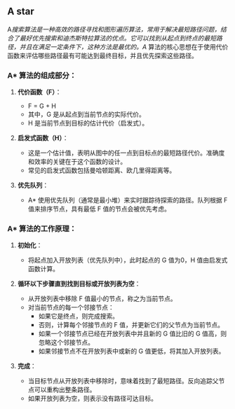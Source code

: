 ## A star
A*搜索算法是一种高效的路径寻找和图形遍历算法，常用于解决最短路径问题，结合了最好优先搜索和迪杰斯特拉算法的优点。它可以找到从起点到终点的最短路径，并且在满足一定条件下，这种方法是最优的。A* 算法的核心思想在于使用代价函数来评估哪些路径最有可能达到最终目标，并且优先探索这些路径。

### A* 算法的组成部分：

1. **代价函数（F）**：
   - F = G + H
   - 其中，G 是从起点到当前节点的实际代价。
   - H 是当前节点到目标的估计代价（启发式）。

2. **启发式函数（H）**：
   - 这是一个估计值，表明从图中的任一点到目标点的最短路径代价。准确度和效率的关键在于这个函数的设计。
   - 常见的启发式函数包括曼哈顿距离、欧几里得距离等。

3. **优先队列**：
   - A* 使用优先队列（通常是最小堆）来实时跟踪待探索的路径。队列根据 F 值来排序节点，具有最低 F 值的节点会被优先考虑。

### A* 算法的工作原理：

1. **初始化**：
   - 将起点加入开放列表（优先队列中），此时起点的 G 值为0，H 值由启发式函数计算。

2. **循环以下步骤直到找到目标或开放列表为空**：
   - 从开放列表中移除 F 值最小的节点，称之为当前节点。
   - 对当前节点的每一个邻接节点：
     - 如果它是终点，则完成搜索。
     - 否则，计算每个邻接节点的 F 值，并更新它们的父节点为当前节点。
     - 如果一个邻接节点已经在开放列表中并且新的 G 值比旧的 G 值高，则忽略这个邻接节点。
     - 如果邻接节点不在开放列表中或新的 G 值更低，将其加入开放列表。

3. **完成**：
   - 当目标节点从开放列表中移除时，意味着找到了最短路径。反向追踪父节点可以重构出整条路径。
   - 如果开放列表为空，则表示没有路径可达目标。